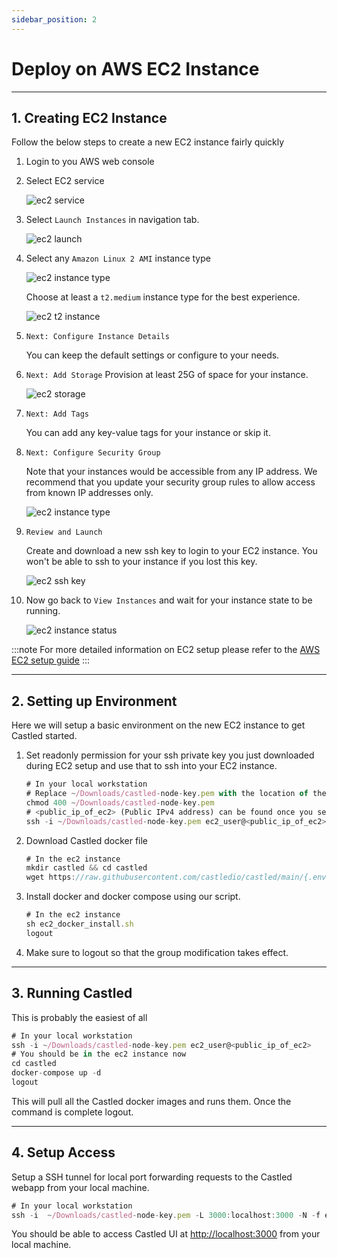 ```yaml
---
sidebar_position: 2
---
```


# Deploy on AWS EC2 Instance

---

## 1. Creating EC2 Instance

Follow the below steps to create a new EC2 instance fairly quickly

1. Login to you AWS web console
2. Select EC2 service

   ![ec2 service](/img/screens/deploying/ec2/ec2-service.png)

3. Select `Launch Instances` in navigation tab.

   ![ec2 launch](/img/screens/deploying/ec2/ec2-launch-instances.png)

4. Select any `Amazon Linux 2 AMI` instance type

   ![ec2 instance type](/img/screens/deploying/ec2/ec2-linux-ami.png)

   Choose at least a `t2.medium` instance type for the best experience.

   ![ec2 t2 instance](/img/screens/deploying/ec2/ec2-t2-medium-instance.png)

5. `Next: Configure Instance Details`

   You can keep the default settings or configure to your needs.

6. `Next: Add Storage`
   Provision at least 25G of space for your instance.

   ![ec2 storage](/img/screens/deploying/ec2/ec2-t2-storage.png)

7. `Next: Add Tags`

   You can add any key-value tags for your instance or skip it.

8. `Next: Configure Security Group`

   Note that your instances would be accessible from any IP address.
   We recommend that you update your security group rules to allow access from known IP addresses only.

   ![ec2 instance type](/img/screens/deploying/ec2/ec2-security-group.png)

9. `Review and Launch`

   Create and download a new ssh key to login to your EC2 instance.
   You won't be able to ssh to your instance if you lost this key.

   ![ec2 ssh key](/img/screens/deploying/ec2/ec2-ssh-key.png)

10. Now go back to `View Instances` and wait for your instance state to be running.

    ![ec2 instance status](/img/screens/deploying/ec2/ec2-instance-status.png)

:::note
For more detailed information on EC2 setup please refer to the [AWS EC2 setup guide](https://docs.aws.amazon.com/AWSEC2/latest/UserGuide/EC2_GetStarted.html)
:::

---

## 2. Setting up Environment

Here we will setup a basic environment on the new EC2 instance to get Castled started.

1. Set readonly permission for your ssh private key you just downloaded during EC2 setup and use that to ssh into your EC2 instance.

   ```jsx title="ssh to EC2 instance"
   # In your local workstation
   # Replace ~/Downloads/castled-node-key.pem with the location of the downloaded private key.
   chmod 400 ~/Downloads/castled-node-key.pem
   # <public_ip_of_ec2> (Public IPv4 address) can be found once you select your instance in AWS web console.
   ssh -i ~/Downloads/castled-node-key.pem ec2_user@<public_ip_of_ec2>
   ```

2. Download Castled docker file

   ```jsx title="Download docker configs"
   # In the ec2 instance
   mkdir castled && cd castled
   wget https://raw.githubusercontent.com/castledio/castled/main/{.env,docker-compose.yaml,tools/bin/ec2_docker_install.sh}
   ```

3. Install docker and docker compose using our script.

   ```jsx title="Docker installation"
   # In the ec2 instance
   sh ec2_docker_install.sh
   logout
   ```

4. Make sure to logout so that the group modification takes effect.

---

## 3. Running Castled

This is probably the easiest of all

```jsx title="Running Castled"
# In your local workstation
ssh -i ~/Downloads/castled-node-key.pem ec2_user@<public_ip_of_ec2>
# You should be in the ec2 instance now
cd castled
docker-compose up -d
logout
```

This will pull all the Castled docker images and runs them. Once the command is complete logout.

---

## 4. Setup Access

Setup a SSH tunnel for local port forwarding requests to the Castled webapp from your local machine.

```jsx title="Setting up ssh tunnel"
# In your local workstation
ssh -i  ~/Downloads/castled-node-key.pem -L 3000:localhost:3000 -N -f ec2-user@<public_ip_of_ec2>
```

You should be able to access Castled UI at [http://localhost:3000](http://localhost:3000) from your local machine.
